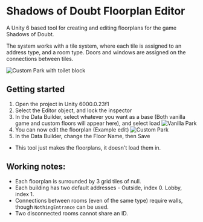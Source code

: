 # Shadows of Doubt Floorplan Editor

A Unity 6 based tool for creating and editing floorplans for the game Shadows of Doubt.

The system works with a tile system, where each tile is assigned to an address type, and a room type.
Doors and windows are assigned on the connections between tiles.

![Custom Park with toilet block](https://raw.githubusercontent.com/piepieonline/ShadowsOfDoubt-FloorEditorUnity/refs/heads/main/github/parkCustomInGame.png)

## Getting started

1. Open the project in Unity 6000.0.23f1
2. Select the Editor object, and lock the inspector
3. In the Data Builder, select whatever you want as a base (Both vanilla game and custom floors will appear here), and select load
   ![Vanilla Park](https://raw.githubusercontent.com/piepieonline/ShadowsOfDoubt-FloorEditorUnity/refs/heads/main/github/parkVanillaOpen.png)
4. You can now edit the floorplan (Example edit)
   ![Custom Park](https://raw.githubusercontent.com/piepieonline/ShadowsOfDoubt-FloorEditorUnity/refs/heads/main/github/parkCustomComplete.png)
5. In the Data Builder, change the Floor Name, then Save

* This tool just makes the floorplans, it doesn't load them in.

## Working notes:

* Each floorplan is surrounded by 3 grid tiles of null.
* Each building has two default addresses - Outside, index 0. Lobby, index 1.
* Connections between rooms (even of the same type) require walls, though `NothingEntrance` can be used.
* Two disconnected rooms cannot share an ID.
